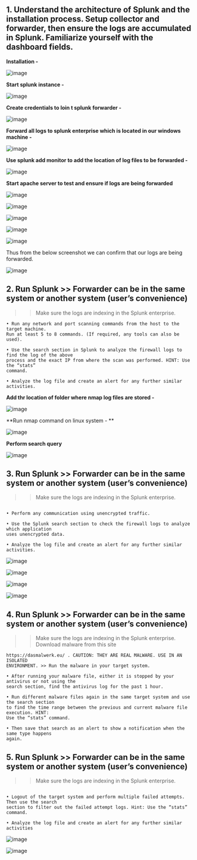 ## 1. Understand the architecture of Splunk and the installation process. Setup collector and forwarder, then ensure the logs are accumulated in Splunk. Familiarize yourself with the dashboard fields.

**Installation -**

![image](https://github.com/sh3bu/CyberSecurity_lab/assets/67383098/eb75c78f-6132-4ef2-a12c-ad8dc4dffd57)

**Start splunk instance -**

![image](https://github.com/sh3bu/CyberSecurity_lab/assets/67383098/95e0c63a-5717-41e5-9711-7b7205c4191e)

**Create credentials to loin t splunk forwarder -**

![image](https://github.com/sh3bu/CyberSecurity_lab/assets/67383098/cbec10cd-e377-4948-ab3f-a33cda1df4d2)

**Forward all logs to splunk enterprise which is located in our windows machine -**

![image](https://github.com/sh3bu/CyberSecurity_lab/assets/67383098/27f86ec8-9c3a-467e-afc1-8a61fc1cde0b)

**Use splunk add monitor to add the location of log files to be forwarded -**

![image](https://github.com/sh3bu/CyberSecurity_lab/assets/67383098/c67ec615-206e-483b-8c50-a7a2633d55b4)

**Start apache server to test and ensure if logs are being forwarded**

![image](https://github.com/sh3bu/CyberSecurity_lab/assets/67383098/7f0b01b8-2658-422a-9636-76212117e86a)

![image](https://github.com/sh3bu/CyberSecurity_lab/assets/67383098/c30bf234-d648-4d51-94bb-c7d137949b6c)

![image](https://github.com/sh3bu/CyberSecurity_lab/assets/67383098/f27d846b-2014-49c3-8a52-3530b9b0f0db)

![image](https://github.com/sh3bu/CyberSecurity_lab/assets/67383098/806da74d-4538-453f-914f-89420340d247)


![image](https://github.com/sh3bu/CyberSecurity_lab/assets/67383098/8f3f391e-a19d-4d74-9948-c836fd73d3fb)

Thus from the below screenshot we can confirm that our logs are being forwarded.

![image](https://github.com/sh3bu/CyberSecurity_lab/assets/67383098/2ea3fddc-a62d-4364-b57e-57fb951f9ec1)



## 2. Run Splunk >> Forwarder can be in the same system or another system (user’s convenience)
>>Make sure the logs are indexing in the Splunk enterprise.

```
• Run any network and port scanning commands from the host to the target machine.
Run at least 5 to 8 commands. (If required, any tools can also be used).

• Use the search section in Splunk to analyze the firewall logs to find the log of the above
process and the exact IP from where the scan was performed. HINT: Use the “stats”
command.

• Analyze the log file and create an alert for any further similar activities.
```

**Add thr location of folder where nmap log files are stored -**

![image](https://github.com/sh3bu/CyberSecurity_lab/assets/67383098/f9cc87de-f58b-4cb3-9f5b-d035fda84cab)

**Run nmap command on linux system - **

![image](https://github.com/sh3bu/CyberSecurity_lab/assets/67383098/8bd89654-888b-4c15-b540-1825ed800ed7)

**Perform search query**

![image](https://github.com/sh3bu/CyberSecurity_lab/assets/67383098/793e81f6-64b3-4feb-b2a2-549c9f71ac61)


## 3. Run Splunk >> Forwarder can be in the same system or another system (user’s convenience)

>>Make sure the logs are indexing in the Splunk enterprise.

```

• Perform any communication using unencrypted traffic.

• Use the Splunk search section to check the firewall logs to analyze which application
uses unencrypted data.

• Analyze the log file and create an alert for any further similar activities.
```

![image](https://github.com/sh3bu/CyberSecurity_lab/assets/67383098/449c416d-2def-45a6-9a92-ee6a879b0798)

![image](https://github.com/sh3bu/CyberSecurity_lab/assets/67383098/1a59aa5d-f334-4d4a-b61b-4d3de75f47da)


![image](https://github.com/sh3bu/CyberSecurity_lab/assets/67383098/8e7576be-2aa8-4a92-8265-68db9147f2f8)

![image](https://github.com/sh3bu/CyberSecurity_lab/assets/67383098/903884b6-0e0a-44ec-9c43-505b367b74ab)



## 4. Run Splunk >> Forwarder can be in the same system or another system (user’s convenience)

>>Make sure the logs are indexing in the Splunk enterprise. Download malware from this site


```
https://dasmalwerk.eu/ . CAUTION: THEY ARE REAL MALWARE. USE IN AN ISOLATED
ENVIRONMENT. >> Run the malware in your target system.

• After running your malware file, either it is stopped by your antivirus or not using the
search section, find the antivirus log for the past 1 hour.

• Run different malware files again in the same target system and use the search section
to find the time range between the previous and current malware file execution. HINT:
Use the “stats” command.

• Then save that search as an alert to show a notification when the same type happens
again.
```

## 5. Run Splunk >> Forwarder can be in the same system or another system (user’s convenience)

>>Make sure the logs are indexing in the Splunk enterprise.


```

• Logout of the target system and perform multiple failed attempts. Then use the search
section to filter out the failed attempt logs. Hint: Use the “stats” command.

• Analyze the log file and create an alert for any further similar activities
```

![image](https://github.com/sh3bu/CyberSecurity_lab/assets/67383098/4f4fc576-3b90-43f5-9b73-c0371816e178)

![image](https://github.com/sh3bu/CyberSecurity_lab/assets/67383098/e4964756-fdbc-44e9-8c30-8f14ba9b2b87)

